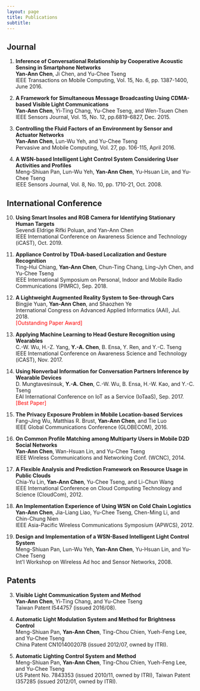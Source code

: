 ```yaml
---
layout: page
title: Publications
subtitle: 
---
```


## Journal
1. **Inference of Conversational Relationship by Cooperative Acoustic Sensing in Smartphone Networks**<br>
**Yan-Ann Chen**, Ji Chen, and Yu-Chee Tseng<br>
IEEE Transactions on Mobile Computing, Vol. 15, No. 6, pp. 1387-1400, June 2016.

2. **A Framework for Simultaneous Message Broadcasting Using CDMA-based Visible Light Communications**<br>
**Yan-Ann Chen**, Yi-Ting Chang, Yu-Chee Tseng, and Wen-Tsuen Chen<br>
IEEE Sensors Journal, Vol. 15, No. 12, pp.6819-6827, Dec. 2015.

3. **Controlling the Fluid Factors of an Environment by Sensor and Actuator Networks**<br>
**Yan-Ann Chen**, Lun-Wu Yeh, and Yu-Chee Tseng<br>
Pervasive and Mobile Computing, Vol. 27, pp. 106-115, April 2016.

4. **A WSN-based Intelligent Light Control System Considering User Activities and Profiles**<br>
Meng-Shiuan Pan, Lun-Wu Yeh, **Yan-Ann Chen**, Yu-Hsuan Lin, and Yu-Chee Tseng<br>
IEEE Sensors Journal, Vol. 8, No. 10, pp. 1710-21, Oct. 2008.

## International Conference
10. **Using Smart Insoles and RGB Camera for Identifying Stationary Human Targets**<br>
Sevendi Eldrige Rifki Poluan, and Yan-Ann Chen<br>
IEEE International Conference on Awareness Science and Technology (iCAST), Oct. 2019.

9. **Appliance Control by TDoA-based Localization and Gesture Recognition**<br>
Ting-Hui Chiang, **Yan-Ann Chen**, Chun-Ting Chang, Ling-Jyh Chen, and Yu-Chee Tseng<br>
IEEE International Symposium on Personal, Indoor and Mobile Radio Communications (PIMRC), Sep. 2018.

8. **A Lightweight Augmented Reality System to See-through Cars**<br>
Bingjie Yuan, **Yan-Ann Chen**, and Shaozhen Ye<br>
International Congress on Advanced Applied Informatics (AAI), Jul. 2018.<br>
<span style="color:red">[Outstanding Paper Award]</span>

7. **Applying Machine Learning to Head Gesture Recognition using Wearables**<br>
C.-W. Wu, H.-Z. Yang, **Y.-A. Chen**, B. Ensa, Y. Ren, and Y.-C. Tseng<br>
IEEE International Conference on Awareness Science and Technology (iCAST), Nov. 2017.

6. **Using Nonverbal Information for Conversation Partners Inference by Wearable Devices**<br>
D. Mungtavesinsuk, **Y.-A. Chen**, C.-W. Wu, B. Ensa, H.-W. Kao, and Y.-C. Tseng<br>
EAI International Conference on IoT as a Service (IoTaaS), Sep. 2017.<br>
<span style="color:red">[Best Paper]</span>

5. **The Privacy Exposure Problem in Mobile Location-based Services**<br>
Fang-Jing Wu, Matthias R. Brust, **Yan-Ann Chen**, and Tie Luo<br>
IEEE Global Communications Conference (GLOBECOM), 2016.

4. **On Common Profile Matching among Multiparty Users in Mobile D2D Social Networks**<br>
**Yan-Ann Chen**, Wan-Hsuan Lin, and Yu-Chee Tseng<br>
IEEE Wireless Communications and Networking Conf. (WCNC), 2014.

3. **A Flexible Analysis and Prediction Framework on Resource Usage in Public Clouds**<br>
Chia-Yu Lin, **Yan-Ann Chen**, Yu-Chee Tseng, and Li-Chun Wang<br>
IEEE International Conference on Cloud Computing Technology and Science (CloudCom), 2012.

2. **An Implementation Experience of Using WSN on Cold Chain Logistics**<br>
**Yan-Ann Chen**, Jia-Liang Liao, Yu-Chee Tseng, Chen-Ming Li, and Chin-Chung Nien<br>
IEEE Asia-Pacific Wireless Communications Symposium (APWCS), 2012.

1. **Design and Implementation of a WSN-Based Intelligent Light Control System**<br>
Meng-Shiuan Pan, Lun-Wu Yeh, **Yan-Ann Chen**, Yu-Hsuan Lin, and Yu-Chee Tseng<br>
Int'l Workshop on Wireless Ad hoc and Sensor Networks, 2008.

## Patents
3. **Visible Light Communication System and Method**<br>
**Yan-Ann Chen**, Yi-Ting Chang, and Yu-Chee Tseng<br>
Taiwan Patent I544757 (issued 2016/08).

2. **Automatic Light Modulation System and Method for Brightness Control**<br>
Meng-Shiuan Pan, **Yan-Ann Chen**, Ting-Chou Chien, Yueh-Feng Lee, and Yu-Chee Tseng<br>
China Patent CN101400207B (issued 2012/07, owned by ITRI).

1. **Automatic Lighting Control System and Method**<br>
Meng-Shiuan Pan, **Yan-Ann Chen**, Ting-Chou Chien, Yueh-Feng Lee, and Yu-Chee Tseng<br>
US Patent No. 7843353 (issued 2010/11, owned by ITRI), Taiwan Patent I357285 (issued 2012/01, owned by ITRI).
